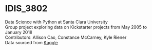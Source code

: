 # IDIS_3802
Data Science with Python at Santa Clara University<br />
Group project exploring data on Kickstarter projects from May 2005 to January 2018<br />
Contributors: Allison Cao, Constance McCarney, Kyle Riener<br />
Data sourced from [Kaggle](https://www.kaggle.com/kemical/kickstarter-projects#ks-projects-201801.csv)
